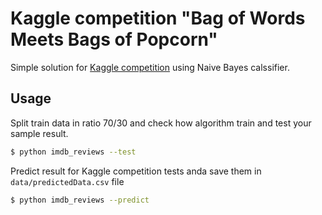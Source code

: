# Kaggle competition "Bag of Words Meets Bags of Popcorn"

Simple solution for [Kaggle competition](http://www.kaggle.com/c/word2vec-nlp-tutorial) using Naive Bayes calssifier. 

## Usage

Split train data in ratio 70/30 and check how algorithm train and test your sample result.

```bash
$ python imdb_reviews --test
```

Predict result for Kaggle competition tests anda save them in `data/predictedData.csv` file

```bash
$ python imdb_reviews --predict
```